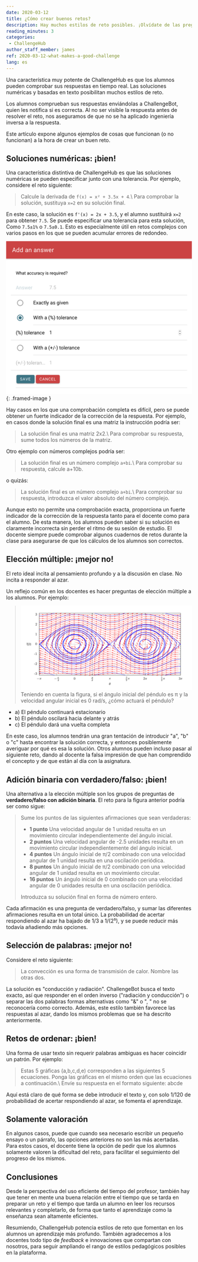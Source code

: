 ```yaml
---
date: 2020-03-12
title: ¿Cómo crear buenos retos?
description: Hay muchos estilos de reto posibles. ¡Olvídate de las preguntas de elección múltiple!
reading_minutes: 3
categories:
 - ChallengeHub
author_staff_member: james
ref: 2020-03-12-what-makes-a-good-challenge
lang: es
---
```

Una característica muy potente de ChallengeHub es que los alumnos pueden
comprobar sus respuestas en tiempo real.
Las soluciones numéricas y basadas en texto posibilitan muchos estilos de reto.

Los alumnos comprueban sus respuestas enviándolas a ChallengeBot,
quien les notifica si es correcta.
Al no ser visible la respuesta antes de resolver el reto,
nos aseguramos de que no se ha aplicado ingeniería inversa a la respuesta.

Este artículo expone algunos ejemplos de cosas que funcionan
(o no funcionan)
a la hora de crear un buen reto.

## Soluciones numéricas: ¡bien!

Una característica distintiva de ChallengeHub es que las soluciones numéricas se pueden especificar junto con una tolerancia.
Por ejemplo, considere el reto siguiente:

> Calcule la derivada de ```f(x) = x² + 3.5x + 4```.\\
> Para comprobar la solución, sustituya ```x=2``` en su solución final. 

En este caso, la solución es ```f'(x) = 2x + 3.5```,
y el alumno sustituirá ```x=2``` para obtener ```7.5```.
Se puede especificar una tolerancia para esta solución,
Como ```7.5±1%``` o ```7.5±0.1```.
Esto es especialmente útil en retos complejos
con varios pasos en los que se pueden acumular errores de redondeo.

![UI de tolerancia](/images/blog/2020-03-12-tolerance.png){: .framed-image }

Hay casos en los que una comprobación completa es difícil,
pero se puede obtener un fuerte indicador de la corrección de la respuesta.
Por ejemplo, en casos donde la solución final es una matriz
la instrucción podría ser:

> La solución final es una matriz 2x2.\\
> Para comprobar su respuesta, sume todos los números de la matriz. 

Otro ejemplo con números complejos podría ser:

> La solución final es un número complejo ```a+bi```.\\
> Para comprobar su respuesta, calcule a+10b.

o quizás:

> La solución final es un número complejo ```a+bi```.\\
> Para comprobar su respuesta, introduzca el valor absoluto del número complejo.

Aunque esto no permite una comprobación exacta,
proporciona un fuerte indicador de la corrección de la respuesta
tanto para el docente como para el alumno.
De esta manera, los alumnos pueden saber si su solución es claramente incorrecta
sin perder el ritmo de su sesión de estudio.
El docente siempre puede comprobar algunos cuadernos de retos
durante la clase para asegurarse de que los cálculos de los alumnos son correctos.

## Elección múltiple: ¡mejor no!

El reto ideal incita al pensamiento profundo y a la discusión en clase.
No incita a responder al azar.

Un reflejo común en los docentes es hacer preguntas de elección múltiple a los alumnos.
Por ejemplo:

> ![Fase del péndulo](/images/blog/2020-03-12-pendulum-phase.png)
> Teniendo en cuenta la figura, si el ángulo inicial del péndulo es π y la velocidad angular inicial es 0 rad/s, ¿cómo actuará el péndulo?
  - a) El péndulo continuará estacionario
  - b) El péndulo oscilará hacia delante y atrás
  - c) El péndulo dará una vuelta completa

En este caso, los alumnos tendrán una gran tentación de introducir "a", "b" o "c" hasta encontrar la solución correcta, y entonces posiblemente averiguar por qué es esa la solución.
Otros alumnos pueden incluso pasar al siguiente reto, dando al docente la falsa impresión de que han comprendido el concepto y de que están al día con la asignatura.

## Adición binaria con verdadero/falso: ¡bien!

Una alternativa a la elección múltiple son los grupos de preguntas de **verdadero/falso con adición binaria**.
El reto para la figura anterior podría ser como sigue:

> Sume los puntos de las siguientes afirmaciones que sean verdaderas:
> 
> - **1 punto** Una velocidad angular de 1 unidad resulta en un movimiento circular independientemente del ángulo inicial.
> - **2 puntos** Una velocidad angular de -2.5 unidades resulta en un movimiento circular independientemente del ángulo inicial.
> - **4 puntos** Un ángulo inicial de π/2 combinado con una velocidad angular de 1 unidad resulta en una oscilación periódica.
> - **8 puntos** Un ángulo inicial de π/2 combinado con una velocidad angular de 1 unidad resulta en un movimiento circular.
> - **16 puntos** Un ángulo inicial de 0 combinado con una velocidad angular de 0 unidades resulta en una oscilación periódica.
> 
> Introduzca su solución final en forma de número entero.

Cada afirmación es una pregunta de verdadero/falso, y sumar las diferentes afirmaciones resulta en un total único.
La probabilidad de acertar respondiendo al azar ha bajado de 1/3 a 1/(2⁵),
y se puede reducir más todavía añadiendo más opciones.

## Selección de palabras: ¡mejor no!

Considere el reto siguiente:

> La convección es una forma de transmisión de calor. Nombre las otras dos.

La solución es "conducción y radiación".
ChallengeBot busca el texto exacto, así que responder en el orden inverso ("radiación y conducción") o separar las dos palabras formas alternativas como "&" o ", " no se reconocería como correcto.
Además, este estilo también favorece las respuestas al azar, dando los mismos problemas que se ha descrito anteriormente.

## Retos de ordenar: ¡bien!

Una forma de usar texto sin requerir palabras ambiguas es hacer coincidir un patrón.
Por ejemplo:

> Estas 5 gráficas (a,b,c,d,e) corresponden a las siguientes 5 ecuaciones.
> Ponga las gráficas en el mismo orden que las ecuaciones a continuación.\\
> Envíe su respuesta en el formato siguiente: abcde

Aquí está claro de qué forma se debe introducir el texto y, con solo 1/120 de probabilidad de acertar respondiendo al azar, se fomenta el aprendizaje.

## Solamente valoración

En algunos casos, puede que cuando sea necesario escribir un pequeño ensayo o un párrafo, las opciones anteriores no son las más acertadas.
Para estos casos, el docente tiene la opción de pedir que los alumnos solamente valoren la dificultad del reto, para facilitar el seguimiento del progreso de los mismos.

## Conclusiones

Desde la perspectiva del uso eficiente del tiempo del profesor, también hay que tener en mente una buena relación entre el tiempo que se tarda en preparar un reto y el tiempo que tarda un alumno en leer los recursos relevantes y completarlo, de forma que tanto el aprendizaje como la enseñanza sean altamente eficientes.

Resumiendo, ChallengeHub potencia estilos de reto que fomentan en los alumnos un aprendizaje más profundo.
También agradecemos a los docentes todo tipo de _feedback_ e innovaciones que compartan con nosotros,
para seguir ampliando el rango de estilos pedagógicos posibles en la plataforma.
